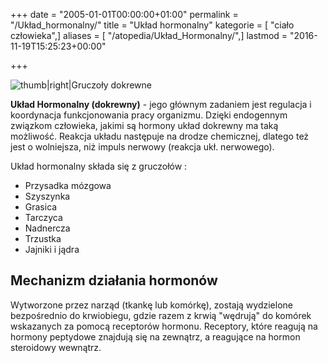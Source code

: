 +++
date = "2005-01-01T00:00:00+01:00"
permalink = "/Układ_hormonalny/"
title = "Układ hormonalny"
kategorie = [ "ciało człowieka",]
aliases = [ "/atopedia/Układ_Hormonalny/",]
lastmod = "2016-11-19T15:25:23+00:00"

+++

![](/images/Kobieta_small2.jpg "thumb|right|Gruczoły dokrewne")

**Układ Hormonalny (dokrewny)** - jego głównym zadaniem jest regulacja i koordynacja funkcjonowania pracy organizmu. Dzięki endogennym związkom człowieka, jakimi są hormony układ dokrewny ma taką możliwość. Reakcja układu następuje na drodze chemicznej, dlatego też jest o wolniejsza, niż impuls nerwowy (reakcja ukł. nerwowego).

Układ hormonalny składa się z gruczołów :

-   Przysadka mózgowa
-   Szyszynka
-   Grasica
-   Tarczyca
-   Nadnercza
-   Trzustka
-   Jajniki i jądra

Mechanizm działania hormonów
----------------------------

Wytworzone przez narząd (tkankę lub komórkę), zostają wydzielone bezpośrednio do krwiobiegu, gdzie razem z krwią "wędrują" do komórek wskazanych za pomocą receptorów hormonu. Receptory, które reagują na hormony peptydowe znajdują się na zewnątrz, a reagujące na hormon steroidowy wewnątrz.
